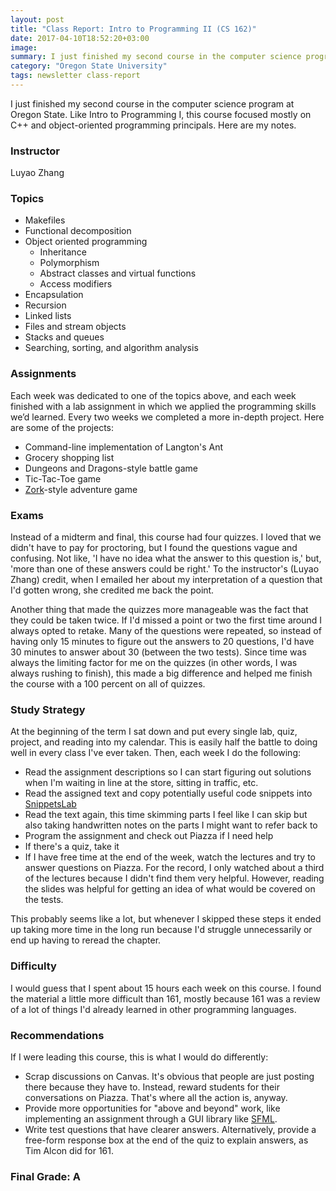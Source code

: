```yaml
---
layout: post
title: "Class Report: Intro to Programming II (CS 162)"
date: 2017-04-10T18:52:20+03:00
image: 
summary: I just finished my second course in the computer science program at Oregon State. Here are my notes.
category: "Oregon State University"
tags: newsletter class-report
---
```


I just finished my second course in the computer science program at Oregon State. Like Intro to Programming I, this course focused mostly on C++ and object-oriented programming principals. Here are my notes.

### Instructor

Luyao Zhang

### Topics

- Makefiles
- Functional decomposition
- Object oriented programming
    - Inheritance 
    - Polymorphism
    - Abstract classes and virtual functions
    - Access modifiers
- Encapsulation
- Recursion
- Linked lists
- Files and stream objects
- Stacks and queues
- Searching, sorting, and algorithm analysis

### Assignments

Each week was dedicated to one of the topics above, and each week finished with a lab assignment in which we applied the programming skills we’d learned. Every two weeks we completed a more in-depth project. Here are some of the projects:

- Command-line implementation of Langton's Ant
- Grocery shopping list
- Dungeons and Dragons-style battle game
- Tic-Tac-Toe game
- [Zork](http://textadventures.co.uk/games/view/5zyoqrsugeopel3ffhz_vq/zork)-style adventure game

### Exams

Instead of a midterm and final, this course had four quizzes. I loved that we didn't have to pay for proctoring, but I found the questions vague and confusing. Not like, 'I have no idea what the answer to this question is,' but, 'more than one of these answers could be right.' To the instructor's (Luyao Zhang) credit, when I emailed her about my interpretation of a question that I'd gotten wrong, she credited me back the point.

Another thing that made the quizzes more manageable was the fact that they could be taken twice. If I'd missed a point or two the first time around I always opted to retake. Many of the questions were repeated, so instead of having only 15 minutes to figure out the answers to 20 questions, I'd have 30 minutes to answer about 30 (between the two tests). Since time was always the limiting factor for me on the quizzes (in other words, I was always rushing to finish), this made a big difference and helped me finish the course with a 100 percent on all of quizzes.

### Study Strategy

At the beginning of the term I sat down and put every single lab, quiz, project, and reading into my calendar. This is easily half the battle to doing well in every class I've ever taken. Then, each week I do the following:

- Read the assignment descriptions so I can start figuring out solutions when I'm waiting in line at the store, sitting in traffic, etc.
- Read the assigned text and copy potentially useful code snippets into [SnippetsLab](https://itunes.apple.com/us/app/snippetslab/id1006087419?mt=12)
- Read the text again, this time skimming parts I feel like I can skip but also taking handwritten notes on the parts I might want to refer back to
- Program the assignment and check out Piazza if I need help
- If there's a quiz, take it
- If I have free time at the end of the week, watch the lectures and try to answer questions on Piazza. For the record, I only watched about a third of the lectures because I didn't find them very helpful. However, reading the slides was helpful for getting an idea of what would be covered on the tests.

This probably seems like a lot, but whenever I skipped these steps it ended up taking more time in the long run because I'd struggle unnecessarily or end up having to reread the chapter.

### Difficulty

I would guess that I spent about 15 hours each week on this course. I found the material a little more difficult than 161, mostly because 161 was a review of a lot of things I'd already learned in other programming languages.

### Recommendations

If I were leading this course, this is what I would do differently:

- Scrap discussions on Canvas. It's obvious that people are just posting there because they have to. Instead, reward students for their conversations on Piazza. That's where all the action is, anyway.
- Provide more opportunities for "above and beyond" work, like implementing an assignment through a GUI library like [SFML](https://www.sfml-dev.org/).
- Write test questions that have clearer answers. Alternatively, provide a free-form response box at the end of the quiz to explain answers, as Tim Alcon did for 161. 

### Final Grade: A